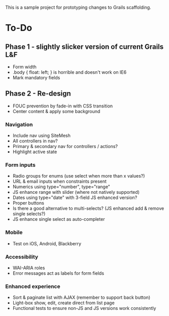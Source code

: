 This is a sample project for prototyping changes to Grails scaffolding.

# To-Do

## Phase 1 - slightly slicker version of current Grails L&F

 * Form width
 * .body { float: left; } is horrible and doesn't work on IE6
 * Mark mandatory fields

## Phase 2 - Re-design

 * FOUC prevention by fade-in with CSS transition
 * Center content & apply some background

### Navigation

 * Include nav using SiteMesh
 * All controllers in nav?
 * Primary & secondary nav for controllers / actions?
 * Highlight active state

### Form inputs

 * Radio groups for enums (use select when more than x values?)
 * URL & email inputs when constraints present
 * Numerics using type="number", type="range"
 * JS enhance range with slider (where not natively supported)
 * Dates using type="date" with 3-field JS enhanced version?
 * Proper buttons
 * Is there a good alternative to multi-selects? (JS enhanced add & remove single selects?)
 * JS enhance single select as auto-completer

### Mobile

 * Test on iOS, Android, Blackberry

### Accessibility

 * WAI-ARIA roles
 * Error messages act as labels for form fields

### Enhanced experience

 * Sort & paginate list with AJAX (remember to support back button)
 * Light-box show, edit, create direct from list page
 * Functional tests to ensure non-JS and JS versions work consistently